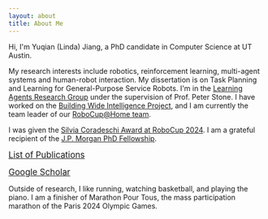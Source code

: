 ```yaml
---
layout: about
title: About Me
---
```


Hi, I'm Yuqian (Linda) Jiang, a PhD candidate in Computer Science at UT Austin. 

My research interests include robotics, reinforcement learning, multi-agent systems and human-robot interaction. My dissertation is on Task Planning and Learning for General-Purpose Service Robots. I'm in the [Learning Agents Research Group](http://www.cs.utexas.edu/~larg/index.php/Learning_Agents_Research_Group) under the supervision of Prof. Peter Stone. I have worked on the [Building Wide Intelligence Project](http://www.cs.utexas.edu/~larg/bwi_web/), and I am currently the team leader of our [RoboCup@Home team](https://www.cs.utexas.edu/~AustinVilla/athome/). 

I was given the [Silvia Coradeschi Award at RoboCup 2024](https://www.robocup.org/silvia_coradeschi). I am a grateful recipient of the [J.P. Morgan PhD Fellowship](https://www.jpmorgan.com/technology/artificial-intelligence/research-awards/phd-fellowship-2021).

[<span style="font-size:larger;">List of Publications</span>](https://yuqianjiang.us/publications.html)

[<span style="font-size:larger;">Google Scholar</span>](https://scholar.google.com/citations?user=3HAa8ni1oGUC)

Outside of research, I like running, watching basketball, and playing the piano. I am a finisher of Marathon Pour Tous, the mass participation marathon of the Paris 2024 Olympic Games.
